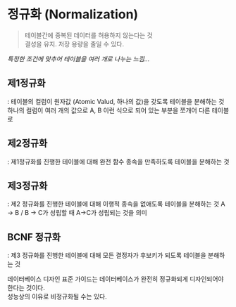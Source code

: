 # 정규화 (Normalization)

> 테이블간에 중복된 데이터를 허용하지 않는다는 것   
> 결성을 유지. 저장 용량을 줄일 수 있다.

_특정한 조건에 맞추어 테이블을 여러 개로 나누는 느낌..._

## 제1정규화
: 테이블의 컬럼이 원자값 (Atomic Valud, 하나의 값)을 갖도록 테이블을 분해하는 것    
하나의 컬럼이 여러 개의 값으로 A, B 이런 식으로 되어 있는 부분을 쪼개어 다른 테이블로 

## 제2정규화
: 제1정규화를 진행한 테이블에 대해 완전 함수 종속을 만족하도록 테이블을 분해하는 것   

## 제3정규화
: 제2 정규화를 진행한 테이블에 대해 이행적 종속을 없애도록 테이블을 분해하는 것
A -> B / B -> C가 성립할 때 A->C가 성립되는 것을 의미

## BCNF 정규화
: 제3 정규화를 진행한 테이블에 대해 모든 결정자가 후보키가 되도록 테이블을 분해하는 것    


데이터베이스 디자인 표준 가이드는 데이터베이스가 완전히 정규화되게 디자인되어야 한다는 것이다.   
성능상의 이유로 비정규화될 수는 있다.    
